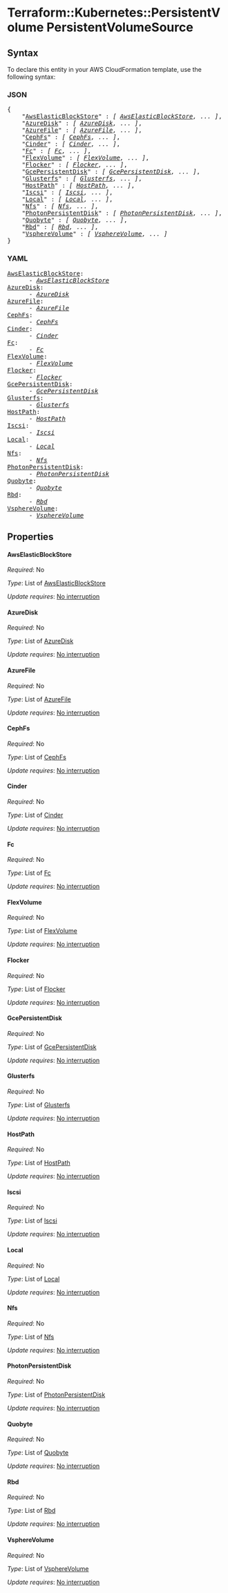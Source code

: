 # Terraform::Kubernetes::PersistentVolume PersistentVolumeSource

## Syntax

To declare this entity in your AWS CloudFormation template, use the following syntax:

### JSON

<pre>
{
    "<a href="#awselasticblockstore" title="AwsElasticBlockStore">AwsElasticBlockStore</a>" : <i>[ <a href="persistentvolumesource-awselasticblockstore.md">AwsElasticBlockStore</a>, ... ]</i>,
    "<a href="#azuredisk" title="AzureDisk">AzureDisk</a>" : <i>[ <a href="persistentvolumesource-azuredisk.md">AzureDisk</a>, ... ]</i>,
    "<a href="#azurefile" title="AzureFile">AzureFile</a>" : <i>[ <a href="persistentvolumesource-azurefile.md">AzureFile</a>, ... ]</i>,
    "<a href="#cephfs" title="CephFs">CephFs</a>" : <i>[ <a href="persistentvolumesource-cephfs.md">CephFs</a>, ... ]</i>,
    "<a href="#cinder" title="Cinder">Cinder</a>" : <i>[ <a href="persistentvolumesource-cinder.md">Cinder</a>, ... ]</i>,
    "<a href="#fc" title="Fc">Fc</a>" : <i>[ <a href="persistentvolumesource-fc.md">Fc</a>, ... ]</i>,
    "<a href="#flexvolume" title="FlexVolume">FlexVolume</a>" : <i>[ <a href="persistentvolumesource-flexvolume.md">FlexVolume</a>, ... ]</i>,
    "<a href="#flocker" title="Flocker">Flocker</a>" : <i>[ <a href="persistentvolumesource-flocker.md">Flocker</a>, ... ]</i>,
    "<a href="#gcepersistentdisk" title="GcePersistentDisk">GcePersistentDisk</a>" : <i>[ <a href="persistentvolumesource-gcepersistentdisk.md">GcePersistentDisk</a>, ... ]</i>,
    "<a href="#glusterfs" title="Glusterfs">Glusterfs</a>" : <i>[ <a href="persistentvolumesource-glusterfs.md">Glusterfs</a>, ... ]</i>,
    "<a href="#hostpath" title="HostPath">HostPath</a>" : <i>[ <a href="persistentvolumesource-hostpath.md">HostPath</a>, ... ]</i>,
    "<a href="#iscsi" title="Iscsi">Iscsi</a>" : <i>[ <a href="persistentvolumesource-iscsi.md">Iscsi</a>, ... ]</i>,
    "<a href="#local" title="Local">Local</a>" : <i>[ <a href="persistentvolumesource-local.md">Local</a>, ... ]</i>,
    "<a href="#nfs" title="Nfs">Nfs</a>" : <i>[ <a href="persistentvolumesource-nfs.md">Nfs</a>, ... ]</i>,
    "<a href="#photonpersistentdisk" title="PhotonPersistentDisk">PhotonPersistentDisk</a>" : <i>[ <a href="persistentvolumesource-photonpersistentdisk.md">PhotonPersistentDisk</a>, ... ]</i>,
    "<a href="#quobyte" title="Quobyte">Quobyte</a>" : <i>[ <a href="persistentvolumesource-quobyte.md">Quobyte</a>, ... ]</i>,
    "<a href="#rbd" title="Rbd">Rbd</a>" : <i>[ <a href="persistentvolumesource-rbd.md">Rbd</a>, ... ]</i>,
    "<a href="#vspherevolume" title="VsphereVolume">VsphereVolume</a>" : <i>[ <a href="persistentvolumesource-vspherevolume.md">VsphereVolume</a>, ... ]</i>
}
</pre>

### YAML

<pre>
<a href="#awselasticblockstore" title="AwsElasticBlockStore">AwsElasticBlockStore</a>: <i>
      - <a href="persistentvolumesource-awselasticblockstore.md">AwsElasticBlockStore</a></i>
<a href="#azuredisk" title="AzureDisk">AzureDisk</a>: <i>
      - <a href="persistentvolumesource-azuredisk.md">AzureDisk</a></i>
<a href="#azurefile" title="AzureFile">AzureFile</a>: <i>
      - <a href="persistentvolumesource-azurefile.md">AzureFile</a></i>
<a href="#cephfs" title="CephFs">CephFs</a>: <i>
      - <a href="persistentvolumesource-cephfs.md">CephFs</a></i>
<a href="#cinder" title="Cinder">Cinder</a>: <i>
      - <a href="persistentvolumesource-cinder.md">Cinder</a></i>
<a href="#fc" title="Fc">Fc</a>: <i>
      - <a href="persistentvolumesource-fc.md">Fc</a></i>
<a href="#flexvolume" title="FlexVolume">FlexVolume</a>: <i>
      - <a href="persistentvolumesource-flexvolume.md">FlexVolume</a></i>
<a href="#flocker" title="Flocker">Flocker</a>: <i>
      - <a href="persistentvolumesource-flocker.md">Flocker</a></i>
<a href="#gcepersistentdisk" title="GcePersistentDisk">GcePersistentDisk</a>: <i>
      - <a href="persistentvolumesource-gcepersistentdisk.md">GcePersistentDisk</a></i>
<a href="#glusterfs" title="Glusterfs">Glusterfs</a>: <i>
      - <a href="persistentvolumesource-glusterfs.md">Glusterfs</a></i>
<a href="#hostpath" title="HostPath">HostPath</a>: <i>
      - <a href="persistentvolumesource-hostpath.md">HostPath</a></i>
<a href="#iscsi" title="Iscsi">Iscsi</a>: <i>
      - <a href="persistentvolumesource-iscsi.md">Iscsi</a></i>
<a href="#local" title="Local">Local</a>: <i>
      - <a href="persistentvolumesource-local.md">Local</a></i>
<a href="#nfs" title="Nfs">Nfs</a>: <i>
      - <a href="persistentvolumesource-nfs.md">Nfs</a></i>
<a href="#photonpersistentdisk" title="PhotonPersistentDisk">PhotonPersistentDisk</a>: <i>
      - <a href="persistentvolumesource-photonpersistentdisk.md">PhotonPersistentDisk</a></i>
<a href="#quobyte" title="Quobyte">Quobyte</a>: <i>
      - <a href="persistentvolumesource-quobyte.md">Quobyte</a></i>
<a href="#rbd" title="Rbd">Rbd</a>: <i>
      - <a href="persistentvolumesource-rbd.md">Rbd</a></i>
<a href="#vspherevolume" title="VsphereVolume">VsphereVolume</a>: <i>
      - <a href="persistentvolumesource-vspherevolume.md">VsphereVolume</a></i>
</pre>

## Properties

#### AwsElasticBlockStore

_Required_: No

_Type_: List of <a href="persistentvolumesource-awselasticblockstore.md">AwsElasticBlockStore</a>

_Update requires_: [No interruption](https://docs.aws.amazon.com/AWSCloudFormation/latest/UserGuide/using-cfn-updating-stacks-update-behaviors.html#update-no-interrupt)

#### AzureDisk

_Required_: No

_Type_: List of <a href="persistentvolumesource-azuredisk.md">AzureDisk</a>

_Update requires_: [No interruption](https://docs.aws.amazon.com/AWSCloudFormation/latest/UserGuide/using-cfn-updating-stacks-update-behaviors.html#update-no-interrupt)

#### AzureFile

_Required_: No

_Type_: List of <a href="persistentvolumesource-azurefile.md">AzureFile</a>

_Update requires_: [No interruption](https://docs.aws.amazon.com/AWSCloudFormation/latest/UserGuide/using-cfn-updating-stacks-update-behaviors.html#update-no-interrupt)

#### CephFs

_Required_: No

_Type_: List of <a href="persistentvolumesource-cephfs.md">CephFs</a>

_Update requires_: [No interruption](https://docs.aws.amazon.com/AWSCloudFormation/latest/UserGuide/using-cfn-updating-stacks-update-behaviors.html#update-no-interrupt)

#### Cinder

_Required_: No

_Type_: List of <a href="persistentvolumesource-cinder.md">Cinder</a>

_Update requires_: [No interruption](https://docs.aws.amazon.com/AWSCloudFormation/latest/UserGuide/using-cfn-updating-stacks-update-behaviors.html#update-no-interrupt)

#### Fc

_Required_: No

_Type_: List of <a href="persistentvolumesource-fc.md">Fc</a>

_Update requires_: [No interruption](https://docs.aws.amazon.com/AWSCloudFormation/latest/UserGuide/using-cfn-updating-stacks-update-behaviors.html#update-no-interrupt)

#### FlexVolume

_Required_: No

_Type_: List of <a href="persistentvolumesource-flexvolume.md">FlexVolume</a>

_Update requires_: [No interruption](https://docs.aws.amazon.com/AWSCloudFormation/latest/UserGuide/using-cfn-updating-stacks-update-behaviors.html#update-no-interrupt)

#### Flocker

_Required_: No

_Type_: List of <a href="persistentvolumesource-flocker.md">Flocker</a>

_Update requires_: [No interruption](https://docs.aws.amazon.com/AWSCloudFormation/latest/UserGuide/using-cfn-updating-stacks-update-behaviors.html#update-no-interrupt)

#### GcePersistentDisk

_Required_: No

_Type_: List of <a href="persistentvolumesource-gcepersistentdisk.md">GcePersistentDisk</a>

_Update requires_: [No interruption](https://docs.aws.amazon.com/AWSCloudFormation/latest/UserGuide/using-cfn-updating-stacks-update-behaviors.html#update-no-interrupt)

#### Glusterfs

_Required_: No

_Type_: List of <a href="persistentvolumesource-glusterfs.md">Glusterfs</a>

_Update requires_: [No interruption](https://docs.aws.amazon.com/AWSCloudFormation/latest/UserGuide/using-cfn-updating-stacks-update-behaviors.html#update-no-interrupt)

#### HostPath

_Required_: No

_Type_: List of <a href="persistentvolumesource-hostpath.md">HostPath</a>

_Update requires_: [No interruption](https://docs.aws.amazon.com/AWSCloudFormation/latest/UserGuide/using-cfn-updating-stacks-update-behaviors.html#update-no-interrupt)

#### Iscsi

_Required_: No

_Type_: List of <a href="persistentvolumesource-iscsi.md">Iscsi</a>

_Update requires_: [No interruption](https://docs.aws.amazon.com/AWSCloudFormation/latest/UserGuide/using-cfn-updating-stacks-update-behaviors.html#update-no-interrupt)

#### Local

_Required_: No

_Type_: List of <a href="persistentvolumesource-local.md">Local</a>

_Update requires_: [No interruption](https://docs.aws.amazon.com/AWSCloudFormation/latest/UserGuide/using-cfn-updating-stacks-update-behaviors.html#update-no-interrupt)

#### Nfs

_Required_: No

_Type_: List of <a href="persistentvolumesource-nfs.md">Nfs</a>

_Update requires_: [No interruption](https://docs.aws.amazon.com/AWSCloudFormation/latest/UserGuide/using-cfn-updating-stacks-update-behaviors.html#update-no-interrupt)

#### PhotonPersistentDisk

_Required_: No

_Type_: List of <a href="persistentvolumesource-photonpersistentdisk.md">PhotonPersistentDisk</a>

_Update requires_: [No interruption](https://docs.aws.amazon.com/AWSCloudFormation/latest/UserGuide/using-cfn-updating-stacks-update-behaviors.html#update-no-interrupt)

#### Quobyte

_Required_: No

_Type_: List of <a href="persistentvolumesource-quobyte.md">Quobyte</a>

_Update requires_: [No interruption](https://docs.aws.amazon.com/AWSCloudFormation/latest/UserGuide/using-cfn-updating-stacks-update-behaviors.html#update-no-interrupt)

#### Rbd

_Required_: No

_Type_: List of <a href="persistentvolumesource-rbd.md">Rbd</a>

_Update requires_: [No interruption](https://docs.aws.amazon.com/AWSCloudFormation/latest/UserGuide/using-cfn-updating-stacks-update-behaviors.html#update-no-interrupt)

#### VsphereVolume

_Required_: No

_Type_: List of <a href="persistentvolumesource-vspherevolume.md">VsphereVolume</a>

_Update requires_: [No interruption](https://docs.aws.amazon.com/AWSCloudFormation/latest/UserGuide/using-cfn-updating-stacks-update-behaviors.html#update-no-interrupt)

